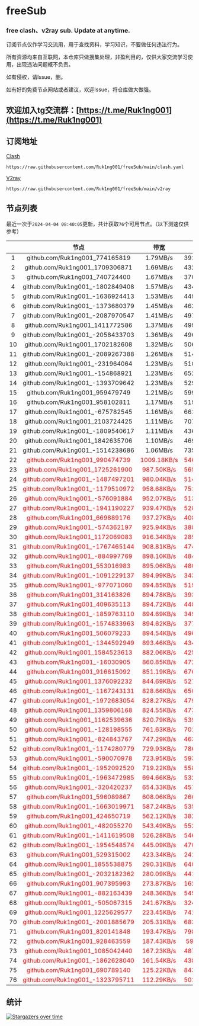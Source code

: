 # freeSub
### free clash、v2ray sub. Update at anytime.

订阅节点仅作学习交流用，用于查找资料，学习知识，不要做任何违法行为。

所有资源均来自互联网，本仓库只做搜集处理，非盈利目的，仅供大家交流学习使用，出现违法问题概不负责。

如有侵权，请Issue，删。

如有好的免费节点网站或者建议，欢迎Issue，将仓库做大做强。

## 欢迎加入tg交流群：[https://t.me/Ruk1ng001](https://t.me/Ruk1ng001)

## 订阅地址
[Clash](https://raw.githubusercontent.com/Ruk1ng001/freeSub/main/clash.yaml)
```
https://raw.githubusercontent.com/Ruk1ng001/freeSub/main/clash.yaml
```
[V2ray](https://raw.githubusercontent.com/Ruk1ng001/freeSub/main/v2ray)
```
https://raw.githubusercontent.com/Ruk1ng001/freeSub/main/v2ray
```

## 节点列表

最近一次于`2024-04-04 08:40:05`更新，共计获取`76`个可用节点。（以下测速仅供参考）

|  | 节点 | 带宽 | 延迟 |
|:-:|:--:|:--:|:--:|
 | 1 | github.com/Ruk1ng001_774165819 | 1.79MB/s | 391.00ms |
 | 2 | github.com/Ruk1ng001_1709306871 | 1.69MB/s | 432.00ms |
 | 3 | github.com/Ruk1ng001_740724400 | 1.67MB/s | 370.00ms |
 | 4 | github.com/Ruk1ng001_-1802849408 | 1.57MB/s | 434.00ms |
 | 5 | github.com/Ruk1ng001_-1636924413 | 1.53MB/s | 449.00ms |
 | 6 | github.com/Ruk1ng001_-1373680379 | 1.45MB/s | 462.00ms |
 | 7 | github.com/Ruk1ng001_-2087970547 | 1.41MB/s | 497.00ms |
 | 8 | github.com/Ruk1ng001_1411772586 | 1.37MB/s | 499.00ms |
 | 9 | github.com/Ruk1ng001_-2058433703 | 1.36MB/s | 496.00ms |
 | 10 | github.com/Ruk1ng001_1702182608 | 1.32MB/s | 506.00ms |
 | 11 | github.com/Ruk1ng001_-2089267388 | 1.26MB/s | 514.00ms |
 | 12 | github.com/Ruk1ng001_-231964064 | 1.23MB/s | 510.00ms |
 | 13 | github.com/Ruk1ng001_-154868921 | 1.23MB/s | 652.00ms |
 | 14 | github.com/Ruk1ng001_-1393709642 | 1.23MB/s | 529.00ms |
 | 15 | github.com/Ruk1ng001_959479749 | 1.21MB/s | 599.00ms |
 | 16 | github.com/Ruk1ng001_958102811 | 1.17MB/s | 519.00ms |
 | 17 | github.com/Ruk1ng001_-675782545 | 1.16MB/s | 661.00ms |
 | 18 | github.com/Ruk1ng001_2103724425 | 1.11MB/s | 707.00ms |
 | 19 | github.com/Ruk1ng001_-1809540617 | 1.11MB/s | 436.00ms |
 | 20 | github.com/Ruk1ng001_1842635706 | 1.10MB/s | 469.00ms |
 | 21 | github.com/Ruk1ng001_-1514238686 | 1.06MB/s | 735.00ms |
 | 22 | <font color=red>github.com/Ruk1ng001_990474739</font> | <font color=red>1009.18KB/s</font> | <font color=red>546.00ms</font> |
 | 23 | <font color=red>github.com/Ruk1ng001_1725261900</font> | <font color=red>987.50KB/s</font> | <font color=red>565.00ms</font> |
 | 24 | <font color=red>github.com/Ruk1ng001_-1487497201</font> | <font color=red>980.04KB/s</font> | <font color=red>514.00ms</font> |
 | 25 | <font color=red>github.com/Ruk1ng001_-1179510972</font> | <font color=red>958.68KB/s</font> | <font color=red>751.00ms</font> |
 | 26 | <font color=red>github.com/Ruk1ng001_-576091884</font> | <font color=red>952.07KB/s</font> | <font color=red>513.00ms</font> |
 | 27 | <font color=red>github.com/Ruk1ng001_-1941190227</font> | <font color=red>939.47KB/s</font> | <font color=red>528.00ms</font> |
 | 28 | <font color=red>github.com/Ruk1ng001_669889176</font> | <font color=red>937.27KB/s</font> | <font color=red>408.00ms</font> |
 | 29 | <font color=red>github.com/Ruk1ng001_-574362197</font> | <font color=red>925.94KB/s</font> | <font color=red>388.00ms</font> |
 | 30 | <font color=red>github.com/Ruk1ng001_1172069083</font> | <font color=red>916.34KB/s</font> | <font color=red>285.00ms</font> |
 | 31 | <font color=red>github.com/Ruk1ng001_-1767465144</font> | <font color=red>908.81KB/s</font> | <font color=red>474.00ms</font> |
 | 32 | <font color=red>github.com/Ruk1ng001_-884997769</font> | <font color=red>898.10KB/s</font> | <font color=red>484.00ms</font> |
 | 33 | <font color=red>github.com/Ruk1ng001_553016983</font> | <font color=red>895.06KB/s</font> | <font color=red>480.00ms</font> |
 | 34 | <font color=red>github.com/Ruk1ng001_-1091229137</font> | <font color=red>894.99KB/s</font> | <font color=red>343.00ms</font> |
 | 35 | <font color=red>github.com/Ruk1ng001_-977071060</font> | <font color=red>894.85KB/s</font> | <font color=red>519.00ms</font> |
 | 36 | <font color=red>github.com/Ruk1ng001_314163826</font> | <font color=red>894.78KB/s</font> | <font color=red>393.00ms</font> |
 | 37 | <font color=red>github.com/Ruk1ng001_409635113</font> | <font color=red>894.72KB/s</font> | <font color=red>448.00ms</font> |
 | 38 | <font color=red>github.com/Ruk1ng001_-1859763110</font> | <font color=red>894.69KB/s</font> | <font color=red>349.00ms</font> |
 | 39 | <font color=red>github.com/Ruk1ng001_-1574833963</font> | <font color=red>894.62KB/s</font> | <font color=red>377.00ms</font> |
 | 40 | <font color=red>github.com/Ruk1ng001_506079233</font> | <font color=red>894.54KB/s</font> | <font color=red>496.00ms</font> |
 | 41 | <font color=red>github.com/Ruk1ng001_-1344592949</font> | <font color=red>893.46KB/s</font> | <font color=red>434.00ms</font> |
 | 42 | <font color=red>github.com/Ruk1ng001_1584523613</font> | <font color=red>882.06KB/s</font> | <font color=red>425.00ms</font> |
 | 43 | <font color=red>github.com/Ruk1ng001_-16030905</font> | <font color=red>860.85KB/s</font> | <font color=red>472.00ms</font> |
 | 44 | <font color=red>github.com/Ruk1ng001_916615092</font> | <font color=red>851.19KB/s</font> | <font color=red>676.00ms</font> |
 | 45 | <font color=red>github.com/Ruk1ng001_1376092232</font> | <font color=red>844.69KB/s</font> | <font color=red>527.00ms</font> |
 | 46 | <font color=red>github.com/Ruk1ng001_-1167243131</font> | <font color=red>828.66KB/s</font> | <font color=red>650.00ms</font> |
 | 47 | <font color=red>github.com/Ruk1ng001_-1972683054</font> | <font color=red>828.27KB/s</font> | <font color=red>479.00ms</font> |
 | 48 | <font color=red>github.com/Ruk1ng001_1359806168</font> | <font color=red>824.55KB/s</font> | <font color=red>473.00ms</font> |
 | 49 | <font color=red>github.com/Ruk1ng001_1162539636</font> | <font color=red>820.79KB/s</font> | <font color=red>539.00ms</font> |
 | 50 | <font color=red>github.com/Ruk1ng001_-128198555</font> | <font color=red>761.63KB/s</font> | <font color=red>701.00ms</font> |
 | 51 | <font color=red>github.com/Ruk1ng001_-824843767</font> | <font color=red>747.29KB/s</font> | <font color=red>463.00ms</font> |
 | 52 | <font color=red>github.com/Ruk1ng001_-1174280779</font> | <font color=red>729.93KB/s</font> | <font color=red>786.00ms</font> |
 | 53 | <font color=red>github.com/Ruk1ng001_-590070978</font> | <font color=red>723.95KB/s</font> | <font color=red>593.00ms</font> |
 | 54 | <font color=red>github.com/Ruk1ng001_-1952092520</font> | <font color=red>719.22KB/s</font> | <font color=red>558.00ms</font> |
 | 55 | <font color=red>github.com/Ruk1ng001_-1963472985</font> | <font color=red>694.66KB/s</font> | <font color=red>532.00ms</font> |
 | 56 | <font color=red>github.com/Ruk1ng001_-320420237</font> | <font color=red>654.33KB/s</font> | <font color=red>457.00ms</font> |
 | 57 | <font color=red>github.com/Ruk1ng001_596089867</font> | <font color=red>608.06KB/s</font> | <font color=red>266.00ms</font> |
 | 58 | <font color=red>github.com/Ruk1ng001_-1663019971</font> | <font color=red>587.24KB/s</font> | <font color=red>535.00ms</font> |
 | 59 | <font color=red>github.com/Ruk1ng001_424650719</font> | <font color=red>562.12KB/s</font> | <font color=red>382.00ms</font> |
 | 60 | <font color=red>github.com/Ruk1ng001_-482055270</font> | <font color=red>543.49KB/s</font> | <font color=red>552.00ms</font> |
 | 61 | <font color=red>github.com/Ruk1ng001_-1411619508</font> | <font color=red>526.28KB/s</font> | <font color=red>546.00ms</font> |
 | 62 | <font color=red>github.com/Ruk1ng001_-1954548574</font> | <font color=red>445.09KB/s</font> | <font color=red>470.00ms</font> |
 | 63 | <font color=red>github.com/Ruk1ng001_529315002</font> | <font color=red>423.34KB/s</font> | <font color=red>241.00ms</font> |
 | 64 | <font color=red>github.com/Ruk1ng001_1855538875</font> | <font color=red>290.31KB/s</font> | <font color=red>640.00ms</font> |
 | 65 | <font color=red>github.com/Ruk1ng001_-2032182362</font> | <font color=red>280.09KB/s</font> | <font color=red>441.00ms</font> |
 | 66 | <font color=red>github.com/Ruk1ng001_907395993</font> | <font color=red>273.87KB/s</font> | <font color=red>162.00ms</font> |
 | 67 | <font color=red>github.com/Ruk1ng001_-882163439</font> | <font color=red>248.36KB/s</font> | <font color=red>545.00ms</font> |
 | 68 | <font color=red>github.com/Ruk1ng001_-505067315</font> | <font color=red>241.67KB/s</font> | <font color=red>324.00ms</font> |
 | 69 | <font color=red>github.com/Ruk1ng001_1225629577</font> | <font color=red>223.45KB/s</font> | <font color=red>741.00ms</font> |
 | 70 | <font color=red>github.com/Ruk1ng001_-2001885679</font> | <font color=red>205.31KB/s</font> | <font color=red>683.00ms</font> |
 | 71 | <font color=red>github.com/Ruk1ng001_820141848</font> | <font color=red>193.47KB/s</font> | <font color=red>798.00ms</font> |
 | 72 | <font color=red>github.com/Ruk1ng001_928463559</font> | <font color=red>187.43KB/s</font> | <font color=red>59.00ms</font> |
 | 73 | <font color=red>github.com/Ruk1ng001_1085042440</font> | <font color=red>167.23KB/s</font> | <font color=red>487.00ms</font> |
 | 74 | <font color=red>github.com/Ruk1ng001_-1862628040</font> | <font color=red>161.54KB/s</font> | <font color=red>438.00ms</font> |
 | 75 | <font color=red>github.com/Ruk1ng001_690789140</font> | <font color=red>125.22KB/s</font> | <font color=red>843.00ms</font> |
 | 76 | <font color=red>github.com/Ruk1ng001_-1323795711</font> | <font color=red>112.29KB/s</font> | <font color=red>501.00ms</font> |


## 统计

[![Stargazers over time](https://starchart.cc/Ruk1ng001/freeSub.svg)](https://starchart.cc/Ruk1ng001/freeSub)

